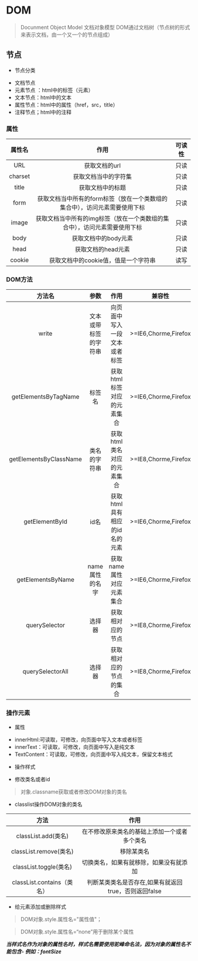 # DOM

>Docunment Object Model
>文档对象模型
>DOM通过文档树（节点树的形式来表示文档，由一个又一个的节点组成）

## 节点

* 节点分类
- 文档节点
- 元素节点 ：html中的标签（元素）
- 文本节点：html中的文本
- 属性节点：html中的属性（href，src，title）
- 注释节点；html中的注释

### 属性

|属性名|作用|可读性|
|:----:|:----:|:----:|
|URL|获取文档的url|只读|
|charset|获取文档当中的字符集|只读|
|title|获取文档中的标题|只读|
|form|获取文档当中所有的form标签（放在一个类数组的集合中），访问元素需要使用下标|只读|
|image|获取文档当中所有的img标签（放在一个类数组的集合中），访问元素需要使用下标|只读|
|body|获取文档中的body元素|只读|
|head|获取文档的head元素|只读|
|cookie|获取文档中的cookie值，值是一个字符串|读写|

### DOM方法 

|方法名|参数|作用|兼容性|
|:----:|:----:|:----:|:----:|
|write|文本或带标签的字符串|向页面中写入一段文本或者标签|>=IE6,Chorme,Firefox|
|getElementsByTagName|标签名|获取html标签对应的元素集合|>=IE6,Chorme,Firefox|
|getElementsByClassName|类名的字符串|获取html类名对应的元素集合|>=IE8,Chorme,Firefox|
|getElementById|id名|获取html具有相应的id名的元素|>=IE6,Chorme,Firefox|
|getElementsByName|name属性的名字|获取name属性对应元素集合|>=IE6,Chorme,Firefox|
|querySelector|选择器|获取相对应的节点|>=IE8,Chorme,Firefox|
|querySelectorAll|选择器|获取相对应的节点的集合|>=IE8,Chorme,Firefox|  //节点类数组Nodelist[]

### 操作元素

* 属性 
- innerHtml:可读取，可修改，向页面中写入文本或者标签
- innerText：可读取，可修改，向页面中写入是纯文本
- TextContent：可读取，可修改，向页面中写入纯文本，保留文本格式

* 操作样式

- 修改类名或者id

>对象.classname获取或者修改DOM对象的类名
- classlist操作DOM对象的类名

|方法|作用|
|:----:|:----:|
|classList.add(类名)|在不修改原来类名的基础上添加一个或者多个类名
|classList.remove(类名)|移除某类名|
|classList.toggle(类名)|切换类名，如果有就移除，如果没有就添加|
|classList.contains（类名）|判断某类类名是否存在,如果有就返回true，否则返回false|

* 给元素添加或删除样式

> DOM对象.style.属性名="属性值"；

> DOM对象.style.属性名=“none”用于删除某个属性

***当样式名作为对象的属性名时，样式名需要使用驼峰命名法，因为对象的属性名不能包含- 例如：fontSize***